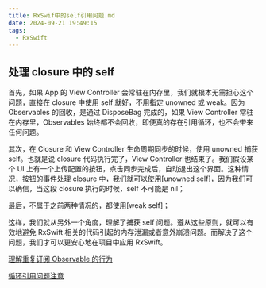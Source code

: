 ```yaml
---
title: RxSwif中的self引用问题.md
date: 2024-09-21 19:49:15
tags:
  - RxSwift
---
```


## 处理 closure 中的 self

首先，如果 App 的 View Controller 会常驻在内存里，我们就根本无需担心这个问题，直接在 closure 中使用 self 就好，不用指定 unowned 或 weak。因为 Observables 的回收，是通过 DisposeBag 完成的，如果 View Controller 常驻在内存里，Observables 始终都不会回收，即便真的存在引用循环，也不会带来任何问题。

其次，在 Closure 和 View Controller 生命周期同步的时候，使用 unowned 捕获 self。也就是说 closure 代码执行完了，View Controller 也结束了。我们假设某个 UI 上有一个上传配置的按钮，点击同步完成后，自动退出这个界面。这种情况，按钮的事件处理 closure 中，我们就可以使用[unowned self]，因为我们可以确信，当这段 closure 执行的时候，self 不可能是 nil；

最后，不属于之前两种情况的，都使用[weak self]；

这样，我们就从另外一个角度，理解了捕获 self 问题。遵从这些原则，就可以有效地避免 RxSwift 相关的代码引起的内存泄漏或者意外崩溃问题。而解决了这个问题，我们才可以更安心地在项目中应用 RxSwift。

[理解重复订阅 Observable 的行为](https://boxueio.com/series/rxswift-101/episodes/243)

[循环引用问题注意](https://boxueio.com/series/rxswift-101/episode-documents/223)
